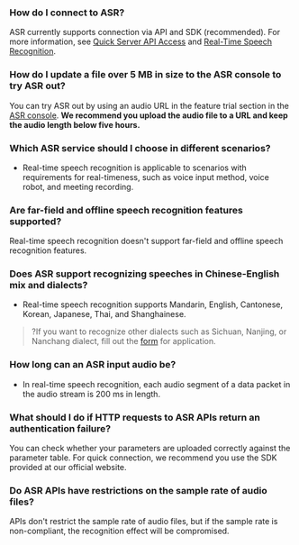 ### How do I connect to ASR?
ASR currently supports connection via API and SDK (recommended). For more information, see [Quick Server API Access](https://intl.cloud.tencent.com/document/product/1118/43356) and [Real-Time Speech Recognition](https://intl.cloud.tencent.com/document/product/1118/43383).

### How do I update a file over 5 MB in size to the ASR console to try ASR out?
You can try ASR out by using an audio URL in the feature trial section in the [ASR console](https://console.cloud.tencent.com/asr/demonstrate). **We recommend you upload the audio file to a URL and keep the audio length below five hours.**

### Which ASR service should I choose in different scenarios?
- Real-time speech recognition is applicable to scenarios with requirements for real-timeness, such as voice input method, voice robot, and meeting recording.

### Are far-field and offline speech recognition features supported?
Real-time speech recognition doesn't support far-field and offline speech recognition features.

### Does ASR support recognizing speeches in Chinese-English mix and dialects?
- Real-time speech recognition supports Mandarin, English, Cantonese, Korean, Japanese, Thai, and Shanghainese.

>?If you want to recognize other dialects such as Sichuan, Nanjing, or Nanchang dialect, fill out the [form](https://cloud.tencent.com/apply/p/75h8nunsh9) for application.

### How long can an ASR input audio be?
- In real-time speech recognition, each audio segment of a data packet in the audio stream is 200 ms in length.

### What should I do if HTTP requests to ASR APIs return an authentication failure?
You can check whether your parameters are uploaded correctly against the parameter table. For quick connection, we recommend you use the SDK provided at our official website.

### Do ASR APIs have restrictions on the sample rate of audio files?
APIs don't restrict the sample rate of audio files, but if the sample rate is non-compliant, the recognition effect will be compromised.

